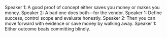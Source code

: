 Speaker 1: A good proof of concept either saves you money or makes you money.
Speaker 2: A bad one does both—for the vendor.
Speaker 1: Define success, control scope and evaluate honestly.
Speaker 2: Then you can move forward with evidence or save money by walking away.
Speaker 1: Either outcome beats committing blindly.
